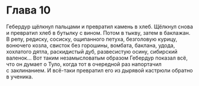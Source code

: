 # Глава 10

Гебердур щёлкнул пальцами и превратил камень в хлеб. Щёлкнул снова и превратил хлеб в бутылку с вином. Потом в тыкву, затем в баклажан. В репу, редиску, сосиску, ощипанного петуха, безголовую курицу, вонючего козла, свисток без горошины, вомбата, баклана, удода, хохлатого дятла, раскидистый дуб, развесистую осину, сибирский валенок… Вот таким незамысловатым образом Гебердур показал всё, что он думает о Туло, когда тот в очередной раз напортачил с заклинанием. И всё-таки превратил его из дырявой кастрюли обратно в ученика.

